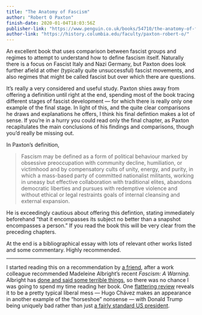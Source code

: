 ```yaml
---
title: "The Anatomy of Fascism"
author: "Robert O Paxton"
finish-date: 2020-01-04T18:03:56Z
publisher-link: "https://www.penguin.co.uk/books/54710/the-anatomy-of-fascism/9780141014326.html"
author-link: "https://history.columbia.edu/faculty/paxton-robert-o/"
---
```


An excellent book that uses comparison between fascist groups and regimes to attempt to understand how to define fascism itself.
Naturally there is a focus on Fascist Italy and Nazi Germany, but Paxton does look further afield at other (typically quite unsuccessful) fascist movements, and also regimes that might be called fascist but over which there are questions.

It’s really a very considered and useful study.
Paxton shies away from offering a definition until right at the end, spending most of the book tracing different stages of fascist development — for which there is really only one example of the final stage.
In light of this, and the quite clear comparisons he draws and explanations he offers, I think his final defintion makes a lot of sense.
If you’re in a hurry you could read only the final chapter, as Paxton recapitulates the main conclusions of his findings and comparisons, though you’d really be missing out.

In Paxton’s definition,

> Fascism may be defined as a form of political behaviour marked by obsessive preoccupation with community decline, humiliation, or victimhood and by compensatory cults of unity, energy, and purity, in which a mass-based party of committed nationalist militants, working in uneasy but effective collaboration with traditional elites, abandons democratic liberties and pursues with redemptive violence and without ethical or legal restraints goals of internal cleansing and external expansion.

He is exceedingly cautious about offering this defintion, stating immediately beforehand “that it encompasses its subject no better than a snapshot encompasses a person.”
If you read the book this will be very clear from the preceding chapters.

At the end is a bibliographical essay with lots of relevant other works listed and some commentary. 
Highly recommended.

---

I started reading this on a recommendation by [a friend][steve], after a work colleague recommended Madeleine Albright’s recent *Fascism: A Warning*.
Albright has [done and said some terrible things][albright], so there was no chance I was going to spend my time reading her book.
One [flattering review][albright-nyt] reveals it to be a pretty typical liberal mess
— Hugo Chávez makes an appearance in another example of the “horseshoe” nonsense —
with Donald Trump being uniquely bad rather than just [a fairly standard US president][aef].

[steve]: https://twitter.com/SweeneySteve
[albright]: https://www.counterpunch.org/2005/12/10/madeleine-albright-and-us-foreign-policy/
[albright-nyt]: https://www.nytimes.com/2018/04/20/books/review/fascism-a-warning-madeleine-albright.html
[aef]: https://doloresvek.wordpress.com/2016/11/12/actually-existing-fascism/
